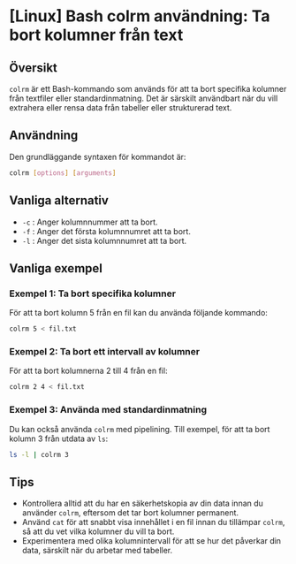 # [Linux] Bash colrm användning: Ta bort kolumner från text

## Översikt
`colrm` är ett Bash-kommando som används för att ta bort specifika kolumner från textfiler eller standardinmatning. Det är särskilt användbart när du vill extrahera eller rensa data från tabeller eller strukturerad text.

## Användning
Den grundläggande syntaxen för kommandot är:

```bash
colrm [options] [arguments]
```

## Vanliga alternativ
- `-c` : Anger kolumnnummer att ta bort.
- `-f` : Anger det första kolumnnumret att ta bort.
- `-l` : Anger det sista kolumnnumret att ta bort.

## Vanliga exempel

### Exempel 1: Ta bort specifika kolumner
För att ta bort kolumn 5 från en fil kan du använda följande kommando:

```bash
colrm 5 < fil.txt
```

### Exempel 2: Ta bort ett intervall av kolumner
För att ta bort kolumnerna 2 till 4 från en fil:

```bash
colrm 2 4 < fil.txt
```

### Exempel 3: Använda med standardinmatning
Du kan också använda `colrm` med pipelining. Till exempel, för att ta bort kolumn 3 från utdata av `ls`:

```bash
ls -l | colrm 3
```

## Tips
- Kontrollera alltid att du har en säkerhetskopia av din data innan du använder `colrm`, eftersom det tar bort kolumner permanent.
- Använd `cat` för att snabbt visa innehållet i en fil innan du tillämpar `colrm`, så att du vet vilka kolumner du vill ta bort.
- Experimentera med olika kolumnintervall för att se hur det påverkar din data, särskilt när du arbetar med tabeller.